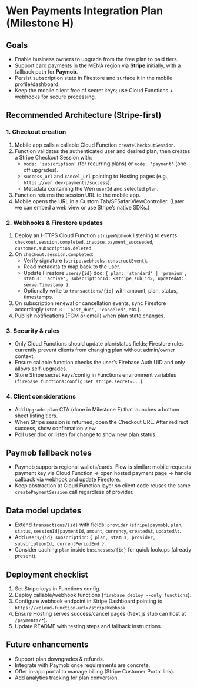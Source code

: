 # Wen Payments Integration Plan (Milestone H)

## Goals
- Enable business owners to upgrade from the free plan to paid tiers.
- Support card payments in the MENA region via **Stripe** initially, with a fallback path for **Paymob**.
- Persist subscription state in Firestore and surface it in the mobile profile/dashboard.
- Keep the mobile client free of secret keys; use Cloud Functions + webhooks for secure processing.

## Recommended Architecture (Stripe-first)

### 1. Checkout creation
1. Mobile app calls a callable Cloud Function `createCheckoutSession`.
2. Function validates the authenticated user and desired plan, then creates a Stripe Checkout Session with:
   - `mode: 'subscription'` (for recurring plans) or `mode: 'payment'` (one-off upgrades).
   - `success_url` and `cancel_url` pointing to Hosting pages (e.g., `https://wen.dev/payments/success`).
   - Metadata containing the Wen `userId` and selected `plan`.
3. Function returns the session URL to the mobile app.
4. Mobile opens the URL in a Custom Tab/SFSafariViewController. (Later we can embed a web view or use Stripe’s native SDKs.)

### 2. Webhooks & Firestore updates
1. Deploy an HTTPS Cloud Function `stripeWebhook` listening to events `checkout.session.completed`, `invoice.payment_succeeded`, `customer.subscription.deleted`.
2. On `checkout.session.completed`:
   - Verify signature (`stripe.webhooks.constructEvent`).
   - Read metadata to map back to the user.
   - Update Firestore `users/{id}` doc: `{ plan: 'standard' | 'premium', status: 'active', subscriptionId: <stripe_sub_id>, updatedAt: serverTimestamp }`.
   - Optionally write to `transactions/{id}` with amount, plan, status, timestamps.
3. On subscription renewal or cancellation events, sync Firestore accordingly (`status: 'past_due', 'canceled'`, etc.).
4. Publish notifications (FCM or email) when plan state changes.

### 3. Security & rules
- Only Cloud Functions should update plan/status fields; Firestore rules currently prevent clients from changing plan without admin/owner context.
- Ensure callable function checks the user’s Firebase Auth UID and only allows self-upgrades.
- Store Stripe secret keys/config in Functions environment variables (`firebase functions:config:set stripe.secret=...`).

### 4. Client considerations
- Add `Upgrade plan` CTA (done in Milestone F) that launches a bottom sheet listing tiers.
- When Stripe session is returned, open the Checkout URL. After redirect success, show confirmation view.
- Poll user doc or listen for change to show new plan status.

## Paymob fallback notes
- Paymob supports regional wallets/cards. Flow is similar: mobile requests payment key via Cloud Function → open hosted payment page → handle callback via webhook and update Firestore.
- Keep abstraction at Cloud Function layer so client code reuses the same `createPaymentSession` call regardless of provider.

## Data model updates
- Extend `transactions/{id}` with fields: `provider` (`stripe|paymob`), `plan`, `status`, `sessionId|paymentId`, `amount`, `currency`, `createdAt`, `updatedAt`.
- Add `users/{id}.subscription`: `{ plan, status, provider, subscriptionId, currentPeriodEnd }`.
- Consider caching `plan` inside `businesses/{id}` for quick lookups (already present).

## Deployment checklist
1. Set Stripe keys in Functions config.
2. Deploy callable/webhook functions (`firebase deploy --only functions`).
3. Configure webhook endpoint in Stripe Dashboard pointing to `https://<cloud-function-url>/stripeWebhook`.
4. Ensure Hosting serves success/cancel pages (Next.js stub can host at `/payments/*`).
5. Update README with testing steps and fallback instructions.

## Future enhancements
- Support plan downgrades & refunds.
- Integrate with Paymob once requirements are concrete.
- Offer in-app portal to manage billing (Stripe Customer Portal link).
- Add analytics tracking for plan conversion.
